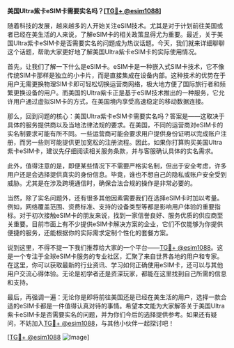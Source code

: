 **美国Ultra紫卡eSIM卡需要实名吗？[[TG💪+ @esim1088](https://t.me/s/esim1088)]**

随着科技的发展，越来越多的人开始关注eSIM技术。尤其是对于计划前往美国或者已经在美生活的人来说，了解eSIM卡的相关政策显得尤为重要。最近，关于美国Ultra紫卡eSIM卡是否需要实名的问题成为热议话题。今天，我们就来详细聊聊这个话题，帮助大家更好地了解美国Ultra紫卡eSIM卡的实际使用情况。

首先，让我们了解一下什么是eSIM卡。eSIM卡是一种嵌入式SIM卡技术，它不像传统SIM卡那样是独立的小卡片，而是直接集成在设备内部。这种技术的优势在于用户无需更换物理SIM卡即可轻松切换运营商网络，极大地方便了国际旅行者和频繁更换设备的用户。而美国的Ultra紫卡正是基于eSIM技术推出的一种服务，它允许用户通过虚拟SIM卡的方式，在美国境内享受高速稳定的移动数据连接。

那么，回到问题的核心：美国Ultra紫卡eSIM卡需要实名吗？答案是——这取决于具体的服务提供商以及当地法律法规的要求。在美国，不同的运营商对eSIM卡的实名制要求可能有所不同。一些运营商可能会要求用户提供身份证明以完成账户注册，而另一些则可能提供更加宽松的注册流程。因此，如果你打算购买美国Ultra紫卡eSIM卡，建议先仔细阅读相关服务条款，并与客服确认具体的实名需求。

此外，值得注意的是，即便某些情况下不需要严格实名制，但出于安全考虑，许多用户还是会选择提供真实的身份信息。毕竟，谁也不想自己的隐私或账户安全受到威胁。尤其是在涉及跨境通信时，确保合法合规的操作是非常必要的。

当然，除了实名问题外，还有很多其他因素需要我们在选择eSIM卡时加以考量。例如，网络覆盖范围、资费标准、支持的设备类型等都是影响用户体验的重要指标。对于初次接触eSIM卡的朋友来说，找到一家信誉良好、服务优质的供应商至关重要。目前市面上有不少提供eSIM卡解决方案的企业，它们不仅能够为你提供便捷的服务，还能根据你的实际需求定制个性化的套餐方案。

说到这里，不得不提一下我们推荐给大家的一个平台——[TG💪+ @esim1088](https://t.me/s/esim1088)。这是一个专注于全球eSIM卡服务的专业社区，汇聚了来自世界各地的用户和专家。在这里，你可以获取最新的行业资讯、学习如何正确使用eSIM卡，还可以与其他用户交流心得体验。无论是初学者还是资深玩家，都能在这里找到自己所需的信息和支持。

最后，再强调一遍：无论你是即将前往美国还是已经在美生活的用户，选择一款合适的eSIM卡都是一件值得认真对待的事情。希望本文能为大家解答关于美国Ultra紫卡eSIM卡是否需要实名的问题，并为你们今后的选择提供参考。如果还有疑问，不妨加入[TG💪+ @esim1088](https://t.me/s/esim1088)，与其他小伙伴一起探讨吧！

[[TG💪+ @esim1088](https://t.me/s/esim1088) ![Image](https://i.postimg.cc/4NQfJmqS/Snipaste-2025-05-13-00-14-12.png)]